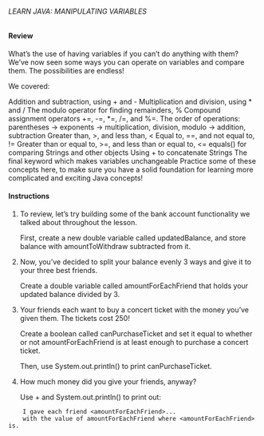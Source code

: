 ###### LEARN JAVA: MANIPULATING VARIABLES

#### Review

What’s the use of having variables if you can’t do anything with them? We’ve now seen some ways you can operate on variables and compare them. The possibilities are endless!

We covered:

Addition and subtraction, using + and -
Multiplication and division, using * and /
The modulo operator for finding remainders, %
Compound assignment operators +=, -=, *=, /=, and %=.
The order of operations: parentheses -> exponents -> multiplication, division, modulo -> addition, subtraction
Greater than, >, and less than, <
Equal to, ==, and not equal to, !=
Greater than or equal to, >=, and less than or equal to, <=
equals() for comparing Strings and other objects
Using + to concatenate Strings
The final keyword which makes variables unchangeable
Practice some of these concepts here, to make sure you have a solid foundation for learning more complicated and exciting Java concepts!

#### Instructions

1. To review, let’s try building some of the bank account functionality we talked about throughout the lesson.

    First, create a new double variable called updatedBalance, and store balance with amountToWithdraw subtracted from it.

2. Now, you’ve decided to split your balance evenly 3 ways and give it to your three best friends.

    Create a double variable called amountForEachFriend that holds your updated balance divided by 3.

3. Your friends each want to buy a concert ticket with the money you’ve given them. The tickets cost 250!

    Create a boolean called canPurchaseTicket and set it equal to whether or not amountForEachFriend is at least enough to purchase a concert ticket.

    Then, use System.out.println() to print canPurchaseTicket.

4. How much money did you give your friends, anyway?

    Use + and System.out.println() to print out:
```
    I gave each friend <amountForEachFriend>...
    with the value of amountForEachFriend where <amountForEachFriend> is.
```